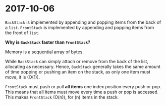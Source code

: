 # 2017-10-06

`BackStack` is implemented by appending and popping items from the back of a `list`.
`FrontStack` is implemented by appending and popping items from the front of `list`.

**Why is `BackStack` faster than `FrontStack`?**

Memory is a sequential array of bytes.

While `BackStack` can simply attach or remove from the back of the list, allocating as necessary. Hence, `BackStack` generally takes the same amount of time popping or pushing an item on the stack, as only one item must move, it is \(O(1)\).


`FrontStack` must push or pull **all items** one index position every push or pop. This means that all items must move every time a push or pop is accessed. This makes `FrontStack` \(O(n)\), for \(n\) items in the stack.